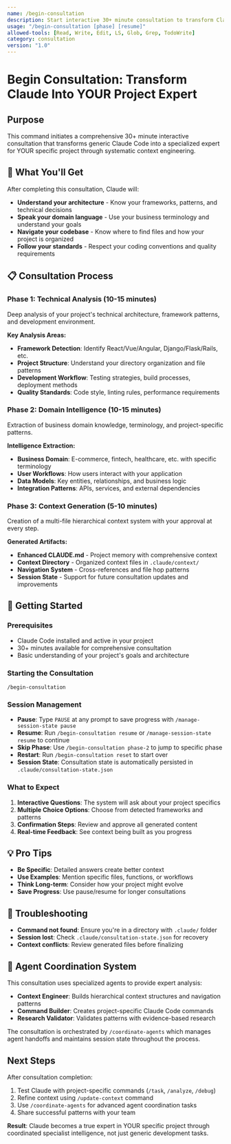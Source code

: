 ```yaml
---
name: /begin-consultation
description: Start interactive 30+ minute consultation to transform Claude into YOUR project expert
usage: "/begin-consultation [phase] [resume]"
allowed-tools: [Read, Write, Edit, LS, Glob, Grep, TodoWrite]
category: consultation
version: "1.0"
---
```


# Begin Consultation: Transform Claude Into YOUR Project Expert

## Purpose
This command initiates a comprehensive 30+ minute interactive consultation that transforms generic Claude Code into a specialized expert for YOUR specific project through systematic context engineering.

## 🎯 What You'll Get
After completing this consultation, Claude will:
- **Understand your architecture** - Know your frameworks, patterns, and technical decisions
- **Speak your domain language** - Use your business terminology and understand your goals  
- **Navigate your codebase** - Know where to find files and how your project is organized
- **Follow your standards** - Respect your coding conventions and quality requirements

## 📋 Consultation Process

### Phase 1: Technical Analysis (10-15 minutes)
Deep analysis of your project's technical architecture, framework patterns, and development environment.

**Key Analysis Areas:**
- **Framework Detection**: Identify React/Vue/Angular, Django/Flask/Rails, etc.
- **Project Structure**: Understand your directory organization and file patterns
- **Development Workflow**: Testing strategies, build processes, deployment methods
- **Quality Standards**: Code style, linting rules, performance requirements

### Phase 2: Domain Intelligence (10-15 minutes)  
Extraction of business domain knowledge, terminology, and project-specific patterns.

**Intelligence Extraction:**
- **Business Domain**: E-commerce, fintech, healthcare, etc. with specific terminology
- **User Workflows**: How users interact with your application
- **Data Models**: Key entities, relationships, and business logic
- **Integration Patterns**: APIs, services, and external dependencies

### Phase 3: Context Generation (5-10 minutes)
Creation of a multi-file hierarchical context system with your approval at every step.

**Generated Artifacts:**
- **Enhanced CLAUDE.md** - Project memory with comprehensive context
- **Context Directory** - Organized context files in `.claude/context/`
- **Navigation System** - Cross-references and file hop patterns
- **Session State** - Support for future consultation updates and improvements

## 🚀 Getting Started

### Prerequisites
- Claude Code installed and active in your project
- 30+ minutes available for comprehensive consultation
- Basic understanding of your project's goals and architecture

### Starting the Consultation
```
/begin-consultation
```

### Session Management
- **Pause**: Type `PAUSE` at any prompt to save progress with `/manage-session-state pause`
- **Resume**: Run `/begin-consultation resume` or `/manage-session-state resume` to continue
- **Skip Phase**: Use `/begin-consultation phase-2` to jump to specific phase
- **Restart**: Run `/begin-consultation reset` to start over
- **Session State**: Consultation state is automatically persisted in `.claude/consultation-state.json`

### What to Expect
1. **Interactive Questions**: The system will ask about your project specifics
2. **Multiple Choice Options**: Choose from detected frameworks and patterns  
3. **Confirmation Steps**: Review and approve all generated content
4. **Real-time Feedback**: See context being built as you progress

## 💡 Pro Tips
- **Be Specific**: Detailed answers create better context
- **Use Examples**: Mention specific files, functions, or workflows
- **Think Long-term**: Consider how your project might evolve
- **Save Progress**: Use pause/resume for longer consultations

## 🔧 Troubleshooting
- **Command not found**: Ensure you're in a directory with `.claude/` folder
- **Session lost**: Check `.claude/consultation-state.json` for recovery
- **Context conflicts**: Review generated files before finalizing

## 🤖 Agent Coordination System
This consultation uses specialized agents to provide expert analysis:
- **Context Engineer**: Builds hierarchical context structures and navigation patterns
- **Command Builder**: Creates project-specific Claude Code commands
- **Research Validator**: Validates patterns with evidence-based research

The consultation is orchestrated by `/coordinate-agents` which manages agent handoffs and maintains session state throughout the process.

## Next Steps
After consultation completion:
1. Test Claude with project-specific commands (`/task`, `/analyze`, `/debug`)
2. Refine context using `/update-context` command  
3. Use `/coordinate-agents` for advanced agent coordination tasks
4. Share successful patterns with your team

**Result**: Claude becomes a true expert in YOUR specific project through coordinated specialist intelligence, not just generic development tasks.